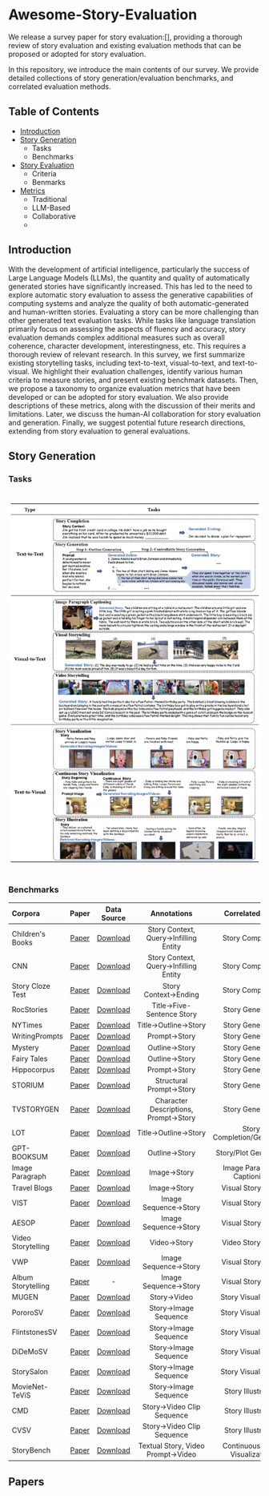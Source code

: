 # Awesome-Story-Evaluation
We release a survey paper for story evaluation:[], providing a thorough review of story evaluation and existing evaluation methods that can be proposed or adopted for story evaluation.

In this repository, we introduce the main contents of our survey. We provide detailed collections of story generation/evaluation benchmarks, and correlated evaluation methods.

## Table of Contents
- [Introduction](#introduction)
- [Story Generation](#story-generation)
  - Tasks
  - Benchmarks
- [Story Evaluation](#papers)
  - Criteria
  - Benmarks
- [Metrics](#papers)
  - Traditional
  - LLM-Based
  - Collaborative
  - 

<a name="introduction"></a>
## Introduction
With the development of artificial intelligence, particularly the success of Large Language Models (LLMs), the quantity and quality of automatically generated stories have significantly increased. This has led to the need to explore automatic story evaluation to assess the generative capabilities of computing systems and analyze the quality of both automatic-generated and human-written stories. Evaluating a story can be more challenging than other generated text evaluation tasks. While tasks like language translation primarily focus on assessing the aspects of fluency and accuracy, story evaluation demands complex additional measures such as overall coherence, character development, interestingness, etc. This requires a thorough review of relevant research.
  In this survey, we first summarize existing storytelling tasks, including text-to-text, visual-to-text, and text-to-visual. We highlight their evaluation challenges, identify various human criteria to measure stories, and present existing benchmark datasets. Then, we propose a taxonomy to organize evaluation metrics that have been developed or can be adopted for story evaluation. We also provide descriptions of these metrics, along with the discussion of their merits and limitations. Later, we discuss the human-AI collaboration for story evaluation and  generation. Finally, we suggest potential future research directions, extending from story evaluation to general evaluations.

<a name="story-generation"></a>
## Story Generation
### Tasks
<br>
<div align="left">
  <img src="imgs/tasks.png" alt="LLM evaluation" width="700"><br>
</div>
<br>

### Benchmarks

|  Corpora  | Paper |   Data Source  |  Annotations | Correlated Task |   Domain  |
|:------------|:--------:|:--------:|:--------:|:------:|:--------:|
| Children's Books  | [Paper](http://arxiv.org/abs/1511.02301) | [Download](https://research.facebook.com/downloads/babi) | Story Context, Query→Infilling Entity | Story Completion | Fairy Tale |
| CNN | [Paper](https://proceedings.neurips.cc/paper/2015/hash/afdec7005cc9f14302cd0474fd0f3c96-Abstract.html) |  [Download](https://github.com/abisee/cnn-dailymail) | Story Context, Query→Infilling Entity |  Story Completion |  News |
| Story Cloze Test  | [Paper](https://doi.org/10.18653/v1/n16-1098) |  [Download](https://cs.rochester.edu/nlp/rocstories/) | Story Context→Ending  | Story Completion |  Commonsense |
| RocStories  | [Paper](https://doi.org/10.18653/v1/n16-1098) |  [Download](https://cs.rochester.edu/nlp/rocstories/) | Title→Five-Sentence Story  | Story Generation |  Commonsense |
| NYTimes  | [Paper](https://aclanthology.org/2020.emnlp-main.349.pdf) |  [Download](https://github.com/hrashkin/plotmachines/tree/master/src/preprocessing) | Title→Outline→Story  | Story Generation |  News |
| WritingPrompts |  [Paper](https://aclanthology.org/P18-1082.pdf) | [Download](https://www.kaggle.com/datasets/ratthachat/writing-prompts) | Prompt→Story  | Story Generation  | Real World |
| Mystery  | [Paper](https://arxiv.org/pdf/2001.10161) |  [Download](https://github.com/rajammanabrolu/WorldGeneration) | Outline→Story |  Story Generation |  Fiction |
| Fairy Tales  | [Paper](https://arxiv.org/pdf/2001.10161) |  [Download](https://github.com/rajammanabrolu/WorldGeneration) | Outline→Story  | Story Generation  | Fiction |
| Hippocorpus  |  [Paper](https://aclanthology.org/2020.acl-main.178/) | [Download](http://aka.ms/hippocorpus) | Prompt→Story  | Story Generation  | General |
| STORIUM  |  [Paper](https://aclanthology.org/2020.emnlp-main.525/) | [Download](https://github.com/dojoteef/storium-frontend) | Structural Prompt→Story  | Story Generation |  Fiction |
| TVSTORYGEN |  [Paper](https://arxiv.org/pdf/2109.08833) | [Download](https://github.com/mingdachen/TVRecap) | Character Descriptions, Prompt→Story  | Story Generation  | TV Show |
| LOT | [Paper](https://aclanthology.org/2022.tacl-1.25.pdf) |  [Download](https://github.com/thu-coai/LOT-LongLM) | Title→Outline→Story  | Story Completion/Generation  | Fiction |
| GPT-BOOKSUM | [Paper](https://aclanthology.org/2023.findings-emnlp.723.pdf) | [Download](https://github.com/YichenZW/Pacing) | Outline→Story | Story/Plot Generation | Fiction |
| Image Paragraph | [Paper](https://arxiv.org/pdf/1611.06607) | [Download](https://cs.stanford.edu/people/ranjaykrishna/im2p/index.html) | Image→Story | Image Paragraph Captioning | Real World |
| Travel Blogs | [Paper](https://proceedings.neurips.cc/paper_files/paper/2015/file/17e62166fc8586dfa4d1bc0e1742c08b-Paper.pdf) | [Download](https://github.com/cesc-park/CRCN/tree/master) |  Image→Story |  Visual Storytelling |  Real World |
| VIST | [Paper](https://aclanthology.org/N16-1147v2.pdf) | [Download](https://visionandlanguage.net/VIST/) | Image Sequence→Story |  Visual Storytelling |  Real World |
| AESOP | [Paper](https://ieeexplore.ieee.org/document/9710625) | [Download](https://github.com/adobe-research/aesop) | Image Sequence→Story |  Visual Storytelling |  Real World |
| Video Storytelling | [Paper](https://arxiv.org/pdf/1807.09418v3) | [Download](https://zenodo.org/records/2383739) | Video→Story |  Video Storytelling  | Real World |
| VWP | [Paper](https://aclanthology.org/2023.tacl-1.33.pdf) | [Download](https://vwprompt.github.io/) | Image Sequence→Story |  Visual Storytelling |  Movie |
| Album Storytelling | [Paper](https://arxiv.org/pdf/2305.12943) | - | Image Sequence→Story  | Visual Storytelling |  Real World |
| MUGEN | [Paper](https://arxiv.org/pdf/2204.08058) | [Download](https://mugen-org.github.io/data) | Story→Video |  Story Visualization |  Game |
| PororoSV | [Paper]() | [Download]() | Story→Image Sequence  | Story Visualization  | Cartoon |
| FlintstonesSV| [Paper]() | [Download]() | Story→Image Sequence  | Story Visualization  | Cartoon |
| DiDeMoSV | [Paper]() | [Download]() | Story→Image Sequence |  Story Visualization  | Real World |
| StorySalon | [Paper]() | [Download]() | Story→Image Sequence  | Story Visualization |  Animation |
| MovieNet-TeViS | [Paper]() | [Download]() | Story→Image Sequence  | Story Illustration  | Movie |
| CMD | [Paper]() | [Download]() | Story→Video Clip Sequence  | Story Illustration  | Movie |
| CVSV | [Paper]() | [Download]() | Story→Video Clip Sequence |  Story Illustration  | Movie |
| StoryBench | [Paper]() | [Download]() | Textual Story, Video Prompt→Video  | Continuous Story Visualization  | Real World |

<a name="papers"></a>
## Papers
